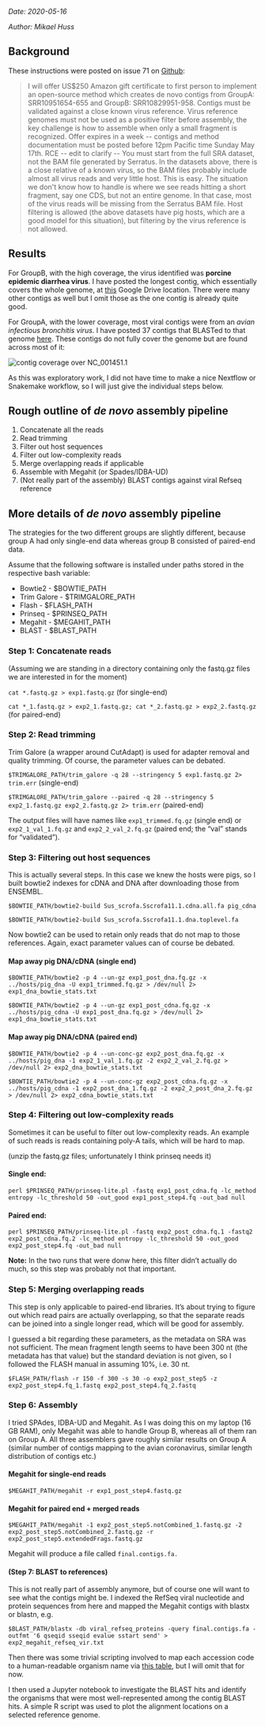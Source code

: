 
*Date: 2020-05-16*

*Author: Mikael Huss*

## Background

These instructions were posted on issue 71 on [Github](https://github.com/ababaian/serratus/issues/71#issuecomment-626766913):

>I will offer US$250 Amazon gift certificate to first person to implement an open-source method which creates de novo contigs from GroupA: SRR10951654-655 and GroupB: SRR10829951-958. Contigs must be validated against a close known virus reference. Virus reference genomes must not be used as a positive filter before assembly, the key challenge is how to assemble when only a small fragment is recognized.
Offer expires in a week -- contigs and method documentation must be posted before 12pm Pacific time Sunday May 17th.
RCE -- edit to clarify -- You must start from the full SRA dataset, not the BAM file generated by Serratus. In the datasets above, there is a close relative of a known virus, so the BAM files probably include almost all virus reads and very little host. This is easy. The situation we don't know how to handle is where we see reads hitting a short fragment, say one CDS, but not an entire genome. In that case, most of the virus reads will be missing from the Serratus BAM file. Host filtering is allowed (the above datasets have pig hosts, which are a good model for this situation), but filtering by the virus reference is not allowed.

## Results
 
 
For GroupB, with the high coverage, the virus identified was **porcine epidemic diarrhea virus**. I have posted the longest contig, which essentially covers the whole genome, at [this](https://drive.google.com/open?id=1Af3VF4AkbL41BPZ5NJ9VYrWag6q8CRCN) Google Drive location. There were many other contigs as well but I omit those as the one contig is already quite good.
 
For GroupA, with the lower coverage, most viral contigs were from an *avian infectious bronchitis virus*. I have posted 37 contigs that BLASTed to that genome [here](https://drive.google.com/open?id=1GDpCeJyQxKx9lsw2VPtv5e_FvMS5fh4P). These contigs do not fully cover the genome but are found across most of it: 

![contig coverage over NC_001451.1](groupA_contigs_on_NC001451.1.png)

As this was exploratory work, I did not have time to make a nice Nextflow or Snakemake workflow, so I will just give the individual steps below.


## Rough outline of *de novo* assembly pipeline

1. Concatenate all the reads
2. Read trimming 
3. Filter out host sequences
4. Filter out low-complexity reads
5. Merge overlapping reads if applicable
6. Assemble with Megahit (or Spades/IDBA-UD)
7. (Not really part of the assembly) BLAST contigs against viral Refseq reference

## More details of *de novo* assembly pipeline

The strategies for the two different groups are slightly different, because group A had only single-end data whereas group B consisted of paired-end data. 

Assume that the following software is installed under paths stored in the respective bash variable:

* Bowtie2 - $BOWTIE_PATH 
* Trim Galore - $TRIMGALORE_PATH
* Flash - $FLASH_PATH
* Prinseq - $PRINSEQ_PATH
* Megahit - $MEGAHIT_PATH
* BLAST - $BLAST_PATH

### Step 1: Concatenate reads

(Assuming we are standing in a directory containing only the fastq.gz files we are interested in for the moment)

`cat *.fastq.gz > exp1.fastq.gz` (for single-end)

`cat *_1.fastq.gz > exp2_1.fastq.gz; cat *_2.fastq.gz > exp2_2.fastq.gz` (for paired-end)

### Step 2: Read trimming

Trim Galore (a wrapper around CutAdapt) is used for adapter removal and quality trimming. Of course, the parameter values can be debated.

`$TRIMGALORE_PATH/trim_galore -q 28 --stringency 5 exp1.fastq.gz 2> trim.err` (single-end)

`$TRIMGALORE_PATH/trim_galore --paired -q 28 --stringency 5 exp2_1.fastq.gz exp2_2.fastq.gz 2> trim.err` (paired-end)

The output files will have names like `exp1_trimmed.fq.gz` (single end) or `exp2_1_val_1.fq.gz` and `exp2_2_val_2.fq.gz` (paired end; the “val” stands for “validated”).

### Step 3: Filtering out host sequences

This is actually several steps. In this case we knew the hosts were pigs, so I built bowtie2 indexes for cDNA and DNA after downloading those from ENSEMBL.

`$BOWTIE_PATH/bowtie2-build Sus_scrofa.Sscrofa11.1.cdna.all.fa pig_cdna`

`$BOWTIE_PATH/bowtie2-build Sus_scrofa.Sscrofa11.1.dna.toplevel.fa`

Now bowtie2 can be used to retain only reads that do not map to those references. Again, exact parameter values can of course be debated. 

#### Map away pig DNA/cDNA (single end)

`$BOWTIE_PATH/bowtie2 -p 4 --un-gz exp1_post_dna.fq.gz -x ../hosts/pig_dna -U exp1_trimmed.fq.gz > /dev/null 2> exp1_dna_bowtie_stats.txt`

`$BOWTIE_PATH/bowtie2 -p 4 --un-gz exp1_post_cdna.fq.gz -x ../hosts/pig_cdna -U exp1_post_dna.fq.gz > /dev/null 2> exp1_dna_bowtie_stats.txt`

#### Map away pig DNA/cDNA (paired end)

`$BOWTIE_PATH/bowtie2 -p 4 --un-conc-gz exp2_post_dna.fq.gz -x ../hosts/pig_dna -1 exp2_1_val_1.fq.gz -2 exp2_2_val_2.fq.gz > /dev/null 2> exp2_dna_bowtie_stats.txt`

`$BOWTIE_PATH/bowtie2 -p 4 --un-conc-gz exp2_post_cdna.fq.gz -x ../hosts/pig_cdna -1 exp2_post_dna_1.fq.gz -2 exp2_2_post_dna_2.fq.gz > /dev/null 2> exp2_cdna_bowtie_stats.txt`

### Step 4: Filtering out low-complexity reads

Sometimes it can be useful to filter out low-complexity reads. An example of such reads is reads containing poly-A tails, which will be hard to map.

(unzip the fastq.gz files; unfortunately I think prinseq needs it)

#### Single end:

`perl $PRINSEQ_PATH/prinseq-lite.pl -fastq exp1_post_cdna.fq -lc_method entropy -lc_threshold 50 -out_good exp1_post_step4.fq -out_bad null`

#### Paired end:

`perl $PRINSEQ_PATH/prinseq-lite.pl -fastq exp2_post_cdna.fq.1 -fastq2 exp2_post_cdna.fq.2 -lc_method entropy -lc_threshold 50 -out_good exp2_post_step4.fq -out_bad null`

**Note:** In the two runs that were donw here, this filter didn’t actually do much, so this step was probably not that important.

### Step 5: Merging overlapping reads

This step is only applicable to paired-end libraries. It’s about trying to figure out which read pairs are actually overlapping, so that the separate reads can be joined into a single longer read, which will be good for assembly.

I guessed a bit regarding these parameters, as the metadata on SRA was not sufficient. The mean fragment length seems to have been 300 nt (the metadata has that value) but the standard deviation is not given, so I followed the FLASH manual in assuming 10%, i.e. 30 nt.
 
`$FLASH_PATH/flash -r 150 -f 300 -s 30 -o exp2_post_step5 -z exp2_post_step4.fq_1.fastq exp2_post_step4.fq_2.fastq`

### Step 6: Assembly

I tried SPAdes, IDBA-UD and Megahit. As I was doing this on my laptop (16 GB RAM), only Megahit was able to handle Group B, whereas all of them ran on Group A. All three assemblers gave roughly similar results on Group A (similar number of contigs mapping to the avian coronavirus, similar length distribution of contigs etc.)

#### Megahit for single-end reads

`$MEGAHIT_PATH/megahit -r exp1_post_step4.fastq.gz`

#### Megahit for paired end + merged reads

`$MEGAHIT_PATH/megahit -1 exp2_post_step5.notCombined_1.fastq.gz -2 exp2_post_step5.notCombined_2.fastq.gz -r exp2_post_step5.extendedFrags.fastq.gz`

Megahit will produce a file called `final.contigs.fa.`

#### (Step 7: BLAST to references)

This is not really part of assembly anymore, but of course one will want to see what the contigs might be. I indexed the RefSeq viral nucleotide and protein sequences from here and mapped the Megahit contigs with blastx or blastn, e.g.

`$BLAST_PATH/blastx -db viral_refseq_proteins -query final.contigs.fa -outfmt '6 qseqid sseqid evalue sstart send' > exp2_megahit_refseq_vir.txt`

Then there was some trivial scripting involved to map each accession code to a human-readable organism name via [this table](https://www.ncbi.nlm.nih.gov/genomes/GenomesGroup.cgi?taxid=10239&cmd=download2), but I will omit that for now.

I then used a Jupyter notebook to investigate the BLAST hits and identify the organisms that were most well-represented among the contig BLAST hits. A simple R script was used to plot the alignment locations on a selected reference genome. 
